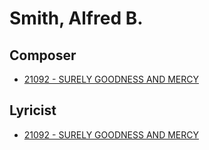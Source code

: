 # Smith, Alfred B.

## Composer

- [21092 - SURELY GOODNESS AND MERCY](/hymns/21092.md)

## Lyricist

- [21092 - SURELY GOODNESS AND MERCY](/hymns/21092.md)

